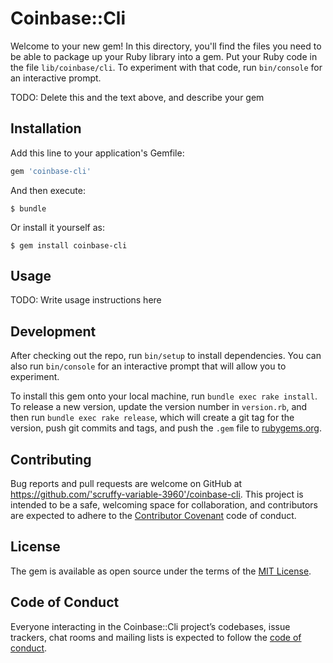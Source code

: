 # Coinbase::Cli

Welcome to your new gem! In this directory, you'll find the files you need to be able to package up your Ruby library into a gem. Put your Ruby code in the file `lib/coinbase/cli`. To experiment with that code, run `bin/console` for an interactive prompt.

TODO: Delete this and the text above, and describe your gem

## Installation

Add this line to your application's Gemfile:

```ruby
gem 'coinbase-cli'
```

And then execute:

    $ bundle

Or install it yourself as:

    $ gem install coinbase-cli

## Usage

TODO: Write usage instructions here

## Development

After checking out the repo, run `bin/setup` to install dependencies. You can also run `bin/console` for an interactive prompt that will allow you to experiment.

To install this gem onto your local machine, run `bundle exec rake install`. To release a new version, update the version number in `version.rb`, and then run `bundle exec rake release`, which will create a git tag for the version, push git commits and tags, and push the `.gem` file to [rubygems.org](https://rubygems.org).

## Contributing

Bug reports and pull requests are welcome on GitHub at https://github.com/'scruffy-variable-3960'/coinbase-cli. This project is intended to be a safe, welcoming space for collaboration, and contributors are expected to adhere to the [Contributor Covenant](http://contributor-covenant.org) code of conduct.

## License

The gem is available as open source under the terms of the [MIT License](https://opensource.org/licenses/MIT).

## Code of Conduct

Everyone interacting in the Coinbase::Cli project’s codebases, issue trackers, chat rooms and mailing lists is expected to follow the [code of conduct](https://github.com/'scruffy-variable-3960'/coinbase-cli/blob/master/CODE_OF_CONDUCT.md).
